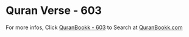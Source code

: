 # Quran Verse - 603 

For more infos, Click [QuranBookk - 603](https://www.quranbookk.com/quran/search?q=603) to Search at [QuranBookk.com](http://quranbookk.com/)